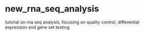 # new_rna_seq_analysis
tutorial on rna seq analysis, focusing on quality control, differential expression and gene set testing
